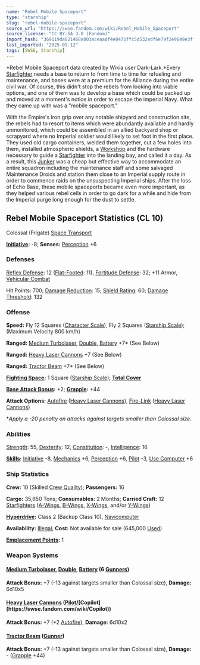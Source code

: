 ```yaml
---
name: "Rebel Mobile Spaceport"
type: "starship"
slug: "rebel-mobile-spaceport"
source_url: "https://swse.fandom.com/wiki/Rebel_Mobile_Spaceport"
source_license: "CC BY-SA 3.0 (Fandom)"
import_hash: "369119da021468a003aceaadf4e0475ffc5d532edf6e79f2e9649e3ff12d3ea8"
last_imported: "2025-09-12"
tags: [SWSE, Starship]
---
```

*Rebel Mobile Spaceport data created by Wikia user Dark-Lark.*Every [Starfighter](https://swse.fandom.com/wiki/Starfighter) needs a base to return to from time to time for refueling and maintenance, and bases were at a premium for the Alliance during the entire civil war. Of course, this didn't stop the rebels from looking into viable options, and one of them was to develop a base which could be packed up and moved at a moment's notice in order to escape the imperial Navy. What they came up with was a "mobile spaceport."

With the Empire's iron grip over any notable shipyard and construction site, the rebels had to resort to items which were abundantly available and hardly unmonitored, which could be assembled in an allied backyard shop or scrapyard where no Imperial soldier would likely to set foot in the first place. They used old cargo containers, welded them together, cut a few holes into them, installed atmospheric shields, a [Workshop](https://swse.fandom.com/wiki/Workshop) and the hardware necessary to guide a [Starfighter](https://swse.fandom.com/wiki/Starfighter) into the landing bay, and called it a day. As a result, this [Junker](https://swse.fandom.com/wiki/Junker_Vehicle_Template) was a cheap but effective way to accommodate an entire squadron including the maintenance staff and some salvaged Maintenance Droids and station them close to an Imperial supply route in order to commence raids on the unsuspecting Imperial ships. After the loss of Echo Base, these mobile spaceports became even more important, as they helped various rebel cells in order to go dark for a while and hide from the Imperial purge long enough for the dust to settle.
## Rebel Mobile Spaceport Statistics (CL 10)
Colossal (Frigate) [Space Transport](https://swse.fandom.com/wiki/Space_Transport)

**[Initiative](https://swse.fandom.com/wiki/Initiative):** -8; **Senses:** [Perception](https://swse.fandom.com/wiki/Perception) +6
### Defenses
[Reflex Defense](https://swse.fandom.com/wiki/Reflex_Defense_(Vehicles)): 12 ([Flat-Footed](https://swse.fandom.com/wiki/Flat-Footed): 11), [Fortitude Defense](https://swse.fandom.com/wiki/Fortitude_Defense_(Vehicles)): 32; +11 Armor, [Vehicular Combat](https://swse.fandom.com/wiki/Vehicular_Combat)

Hit Points: 700; [Damage Reduction](https://swse.fandom.com/wiki/Damage_Reduction): 15; [Shield Rating](https://swse.fandom.com/wiki/Shield_Rating): 60; [Damage Threshold](https://swse.fandom.com/wiki/Damage_Threshold_(Vehicles)): 132
### Offense
**Speed:** Fly 12 Squares ([Character Scale](https://swse.fandom.com/wiki/Character_Scale)), Fly 2 Squares ([Starship Scale](https://swse.fandom.com/wiki/Starship_Scale)); (Maximum Velocity 800 km/h)

**Ranged:** [Medium Turbolaser](https://swse.fandom.com/wiki/Medium_Turbolaser), [Double](https://swse.fandom.com/wiki/Double), [Battery](https://swse.fandom.com/wiki/Battery) +7* (See Below)

**Ranged:** [Heavy Laser Cannons](https://swse.fandom.com/wiki/Heavy_Laser_Cannons) +7 (See Below)

**Ranged:** [Tractor Beam](https://swse.fandom.com/wiki/Tractor_Beam) +7* (See Below)

**[Fighting Space](https://swse.fandom.com/wiki/Fighting_Space):** 1 Square ([Starship Scale](https://swse.fandom.com/wiki/Starship_Scale)); **[Total Cover](https://swse.fandom.com/wiki/Total_Cover)**

**[Base Attack Bonus](https://swse.fandom.com/wiki/Base_Attack_Bonus):** +2; **[Grapple](https://swse.fandom.com/wiki/Grapple):** +44

**Attack Options:** [Autofire](https://swse.fandom.com/wiki/Autofire_(Vehicle_Combat)) ([Heavy Laser Cannons](https://swse.fandom.com/wiki/Heavy_Laser_Cannons)), [Fire-Link](https://swse.fandom.com/wiki/Fire-Link) ([Heavy Laser Cannons](https://swse.fandom.com/wiki/Heavy_Laser_Cannons))

**Apply a -20 penalty on attacks against targets smaller than Colossal size.*
### Abilities
[Strength](https://swse.fandom.com/wiki/Strength): 55, [Dexterity](https://swse.fandom.com/wiki/Dexterity): 12, [Constitution](https://swse.fandom.com/wiki/Constitution): -, [Intelligence](https://swse.fandom.com/wiki/Intelligence): 16

**[Skills](https://swse.fandom.com/wiki/Skills):** [Initiative](https://swse.fandom.com/wiki/Initiative) -8, [Mechanics](https://swse.fandom.com/wiki/Mechanics) +6, [Perception](https://swse.fandom.com/wiki/Perception) +6, [Pilot](https://swse.fandom.com/wiki/Pilot) -3, [Use Computer](https://swse.fandom.com/wiki/Use_Computer) +6
### Ship Statistics
**Crew:** 10 (Skilled [Crew Quality](https://swse.fandom.com/wiki/Crew_Quality)); **Passengers:** 16

**Cargo:** 35,650 Tons; **Consumables:** 2 Months; **Carried Craft:** 12 [Starfighters](https://swse.fandom.com/wiki/Starfighters) ([A-Wings](https://swse.fandom.com/wiki/A-Wings), [B-Wings](https://swse.fandom.com/wiki/B-Wings), [X-Wings](https://swse.fandom.com/wiki/X-Wings), and/or [Y-Wings](https://swse.fandom.com/wiki/Y-Wings))

**[Hyperdrive](https://swse.fandom.com/wiki/Hyperdrive):** Class 2 (Backup Class 10), [Navicomputer](https://swse.fandom.com/wiki/Navicomputer)

**Availability:** [Illegal](https://swse.fandom.com/wiki/Illegal); **Cost:** Not available for sale (645,000 [Used](https://swse.fandom.com/wiki/Used))

**[Emplacement Points](https://swse.fandom.com/wiki/Emplacement_Points):** 1
### Weapon Systems
#### **[Medium Turbolaser](https://swse.fandom.com/wiki/Medium_Turbolaser), [Double](https://swse.fandom.com/wiki/Double), [Battery](https://swse.fandom.com/wiki/Battery) (6 [Gunners](https://swse.fandom.com/wiki/Gunners))**
**Attack Bonus:** +7 (-13 against targets smaller than Colossal size), **Damage:** 6d10x5
#### **[Heavy Laser Cannons](https://swse.fandom.com/wiki/Heavy_Laser_Cannons) ([Pilot](https://swse.fandom.com/wiki/Pilot_(Vehicle_Combat))/[Copilot](https://swse.fandom.com/wiki/Copilot))**
**Attack Bonus:** +7 (+2 [Autofire](https://swse.fandom.com/wiki/Autofire_(Vehicle_Combat))), **Damage:** 6d10x2
#### **[Tractor Beam](https://swse.fandom.com/wiki/Tractor_Beam) ([Gunner](https://swse.fandom.com/wiki/Gunner))**
**Attack Bonus:** +7 (-13 against targets smaller than Colossal size), **Damage:** - ([Grapple](https://swse.fandom.com/wiki/Grapple) +44)